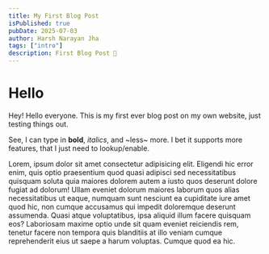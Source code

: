 ```yaml
---
title: My First Blog Post
isPublished: true
pubDate: 2025-07-03
author: Harsh Narayan Jha
tags: ["intro"]
description: First Blog Post 🎉
---
```


# Hello

Hey! Hello everyone. This is my first ever blog post on my own website, just testing things out.

See, I can type in **bold**, _italics_, and ~less~ more. I bet it supports more features, that I just need to lookup/enable.

Lorem, ipsum dolor sit amet consectetur adipisicing elit. Eligendi hic error enim, quis optio praesentium quod quasi adipisci sed necessitatibus quisquam soluta quia maiores dolorem autem a iusto quos deserunt dolore fugiat ad dolorum! Ullam eveniet dolorum maiores laborum quos alias necessitatibus ut eaque, numquam sunt nesciunt ea cupiditate iure amet quod hic, non cumque accusamus qui impedit doloremque deserunt assumenda. Quasi atque voluptatibus, ipsa aliquid illum facere quisquam eos? Laboriosam maxime optio unde sit quam eveniet reiciendis rem, tenetur facere non tempora quis blanditiis at illo veniam cumque reprehenderit eius ut saepe a harum voluptas. Cumque quod ea hic.
